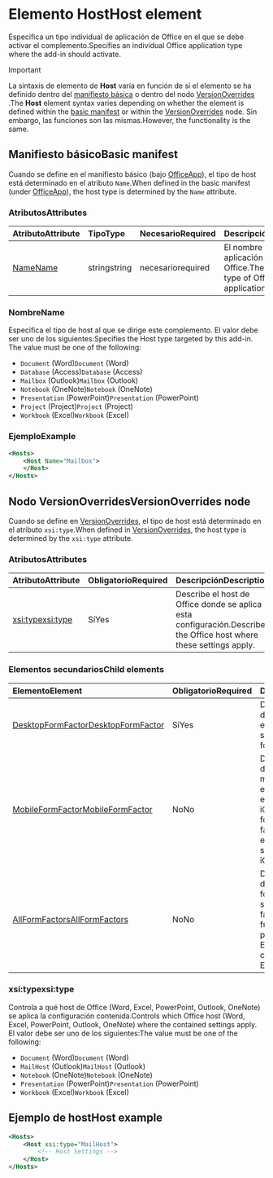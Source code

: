 # <a name="host-element"></a><span data-ttu-id="e97d8-101">Elemento Host</span><span class="sxs-lookup"><span data-stu-id="e97d8-101">Host element</span></span>

<span data-ttu-id="e97d8-102">Especifica un tipo individual de aplicación de Office en el que se debe activar el complemento.</span><span class="sxs-lookup"><span data-stu-id="e97d8-102">Specifies an individual Office application type where the add-in should activate.</span></span>

> [!IMPORTANT] 
> <span data-ttu-id="e97d8-103">La sintaxis de elemento de **Host** varía en función de si el elemento se ha definido dentro del [manifiesto básica](#basic-manifest) o dentro del nodo [VersionOverrides](#versionoverrides-node) .</span><span class="sxs-lookup"><span data-stu-id="e97d8-103">The **Host** element syntax varies depending on whether the element is defined within the [basic manifest](#basic-manifest) or within the [VersionOverrides](#versionoverrides-node) node.</span></span> <span data-ttu-id="e97d8-104">Sin embargo, las funciones son las mismas.</span><span class="sxs-lookup"><span data-stu-id="e97d8-104">However, the functionality is the same.</span></span>  

## <a name="basic-manifest"></a><span data-ttu-id="e97d8-105">Manifiesto básico</span><span class="sxs-lookup"><span data-stu-id="e97d8-105">Basic manifest</span></span>

<span data-ttu-id="e97d8-106">Cuando se define en el manifiesto básico (bajo [OfficeApp](officeapp.md)), el tipo de host está determinado en el atributo `Name`.</span><span class="sxs-lookup"><span data-stu-id="e97d8-106">When defined in the basic manifest (under [OfficeApp](officeapp.md)), the host type is determined by the `Name` attribute.</span></span>   

### <a name="attributes"></a><span data-ttu-id="e97d8-107">Atributos</span><span class="sxs-lookup"><span data-stu-id="e97d8-107">Attributes</span></span>

| <span data-ttu-id="e97d8-108">Atributo</span><span class="sxs-lookup"><span data-stu-id="e97d8-108">Attribute</span></span>     | <span data-ttu-id="e97d8-109">Tipo</span><span class="sxs-lookup"><span data-stu-id="e97d8-109">Type</span></span>   | <span data-ttu-id="e97d8-110">Necesario</span><span class="sxs-lookup"><span data-stu-id="e97d8-110">Required</span></span> | <span data-ttu-id="e97d8-111">Descripción</span><span class="sxs-lookup"><span data-stu-id="e97d8-111">Description</span></span>                                      |
|:--------------|:-------|:---------|:-------------------------------------------------|
| [<span data-ttu-id="e97d8-112">Name</span><span class="sxs-lookup"><span data-stu-id="e97d8-112">Name</span></span>](#name) | <span data-ttu-id="e97d8-113">string</span><span class="sxs-lookup"><span data-stu-id="e97d8-113">string</span></span> | <span data-ttu-id="e97d8-114">necesario</span><span class="sxs-lookup"><span data-stu-id="e97d8-114">required</span></span> | <span data-ttu-id="e97d8-115">El nombre del tipo de aplicación host de Office.</span><span class="sxs-lookup"><span data-stu-id="e97d8-115">The name of the type of Office host application.</span></span> |

### <a name="name"></a><span data-ttu-id="e97d8-116">Nombre</span><span class="sxs-lookup"><span data-stu-id="e97d8-116">Name</span></span>
<span data-ttu-id="e97d8-p102">Especifica el tipo de host al que se dirige este complemento. El valor debe ser uno de los siguientes:</span><span class="sxs-lookup"><span data-stu-id="e97d8-p102">Specifies the Host type targeted by this add-in. The value must be one of the following:</span></span>

- <span data-ttu-id="e97d8-119">`Document` (Word)</span><span class="sxs-lookup"><span data-stu-id="e97d8-119">`Document` (Word)</span></span>
- <span data-ttu-id="e97d8-120">`Database` (Access)</span><span class="sxs-lookup"><span data-stu-id="e97d8-120">`Database` (Access)</span></span>
- <span data-ttu-id="e97d8-121">`Mailbox` (Outlook)</span><span class="sxs-lookup"><span data-stu-id="e97d8-121">`Mailbox` (Outlook)</span></span>
- <span data-ttu-id="e97d8-122">`Notebook` (OneNote)</span><span class="sxs-lookup"><span data-stu-id="e97d8-122">`Notebook` (OneNote)</span></span>
- <span data-ttu-id="e97d8-123">`Presentation` (PowerPoint)</span><span class="sxs-lookup"><span data-stu-id="e97d8-123">`Presentation` (PowerPoint)</span></span>
- <span data-ttu-id="e97d8-124">`Project` (Project)</span><span class="sxs-lookup"><span data-stu-id="e97d8-124">`Project` (Project)</span></span>
- <span data-ttu-id="e97d8-125">`Workbook` (Excel)</span><span class="sxs-lookup"><span data-stu-id="e97d8-125">`Workbook` (Excel)</span></span>

### <a name="example"></a><span data-ttu-id="e97d8-126">Ejemplo</span><span class="sxs-lookup"><span data-stu-id="e97d8-126">Example</span></span>
```xml
<Hosts>
    <Host Name="Mailbox">
    </Host>
</Hosts>
```

## <a name="versionoverrides-node"></a><span data-ttu-id="e97d8-127">Nodo VersionOverrides</span><span class="sxs-lookup"><span data-stu-id="e97d8-127">VersionOverrides node</span></span>
<span data-ttu-id="e97d8-128">Cuando se define en [VersionOverrides](versionoverrides.md), el tipo de host está determinado en el atributo `xsi:type`.</span><span class="sxs-lookup"><span data-stu-id="e97d8-128">When defined in [VersionOverrides](versionoverrides.md), the host type is determined by the `xsi:type` attribute.</span></span> 

### <a name="attributes"></a><span data-ttu-id="e97d8-129">Atributos</span><span class="sxs-lookup"><span data-stu-id="e97d8-129">Attributes</span></span>

|  <span data-ttu-id="e97d8-130">Atributo</span><span class="sxs-lookup"><span data-stu-id="e97d8-130">Attribute</span></span>  |  <span data-ttu-id="e97d8-131">Obligatorio</span><span class="sxs-lookup"><span data-stu-id="e97d8-131">Required</span></span>  |  <span data-ttu-id="e97d8-132">Descripción</span><span class="sxs-lookup"><span data-stu-id="e97d8-132">Description</span></span>  |
|:-----|:-----|:-----|
|  [<span data-ttu-id="e97d8-133">xsi:type</span><span class="sxs-lookup"><span data-stu-id="e97d8-133">xsi:type</span></span>](#xsitype)  |  <span data-ttu-id="e97d8-134">Sí</span><span class="sxs-lookup"><span data-stu-id="e97d8-134">Yes</span></span>  | <span data-ttu-id="e97d8-135">Describe el host de Office donde se aplica esta configuración.</span><span class="sxs-lookup"><span data-stu-id="e97d8-135">Describes the Office host where these settings apply.</span></span>|

### <a name="child-elements"></a><span data-ttu-id="e97d8-136">Elementos secundarios</span><span class="sxs-lookup"><span data-stu-id="e97d8-136">Child elements</span></span>

|  <span data-ttu-id="e97d8-137">Elemento</span><span class="sxs-lookup"><span data-stu-id="e97d8-137">Element</span></span> |  <span data-ttu-id="e97d8-138">Obligatorio</span><span class="sxs-lookup"><span data-stu-id="e97d8-138">Required</span></span>  |  <span data-ttu-id="e97d8-139">Descripción</span><span class="sxs-lookup"><span data-stu-id="e97d8-139">Description</span></span>  |
|:-----|:-----|:-----|
|  [<span data-ttu-id="e97d8-140">DesktopFormFactor</span><span class="sxs-lookup"><span data-stu-id="e97d8-140">DesktopFormFactor</span></span>](desktopformfactor.md)    |  <span data-ttu-id="e97d8-141">Sí</span><span class="sxs-lookup"><span data-stu-id="e97d8-141">Yes</span></span>   |  <span data-ttu-id="e97d8-142">Define la configuración del factor de forma de escritorio.</span><span class="sxs-lookup"><span data-stu-id="e97d8-142">Defines the settings for the desktop form factor.</span></span> |
|  [<span data-ttu-id="e97d8-143">MobileFormFactor</span><span class="sxs-lookup"><span data-stu-id="e97d8-143">MobileFormFactor</span></span>](mobileformfactor.md)    |  <span data-ttu-id="e97d8-144">No</span><span class="sxs-lookup"><span data-stu-id="e97d8-144">No</span></span>   |  <span data-ttu-id="e97d8-p103">Define la configuración del factor de forma móvil. **Nota:** Este elemento solo se admite en Outlook para iOS.</span><span class="sxs-lookup"><span data-stu-id="e97d8-p103">Defines the settings for the mobile form factor. **Note:** this element is only supported in Outlook for iOS.</span></span> |
|  [<span data-ttu-id="e97d8-147">AllFormFactors</span><span class="sxs-lookup"><span data-stu-id="e97d8-147">AllFormFactors</span></span>](allformfactors.md)    |  <span data-ttu-id="e97d8-148">No</span><span class="sxs-lookup"><span data-stu-id="e97d8-148">No</span></span>   |  <span data-ttu-id="e97d8-149">Define la configuración de todos los factores de forma.</span><span class="sxs-lookup"><span data-stu-id="e97d8-149">Defines the settings for all form factors.</span></span> <span data-ttu-id="e97d8-150">Solo lo usan las funciones personalizadas en Excel.</span><span class="sxs-lookup"><span data-stu-id="e97d8-150">Only used by custom functions in Excel.</span></span> |

### <a name="xsitype"></a><span data-ttu-id="e97d8-151">xsi:type</span><span class="sxs-lookup"><span data-stu-id="e97d8-151">xsi:type</span></span>

<span data-ttu-id="e97d8-152">Controla a qué host de Office (Word, Excel, PowerPoint, Outlook, OneNote) se aplica la configuración contenida.</span><span class="sxs-lookup"><span data-stu-id="e97d8-152">Controls which Office host (Word, Excel, PowerPoint, Outlook, OneNote) where the contained settings apply.</span></span> <span data-ttu-id="e97d8-153">El valor debe ser uno de los siguientes:</span><span class="sxs-lookup"><span data-stu-id="e97d8-153">The value must be one of the following:</span></span>

- <span data-ttu-id="e97d8-154">`Document` (Word)</span><span class="sxs-lookup"><span data-stu-id="e97d8-154">`Document` (Word)</span></span>
- <span data-ttu-id="e97d8-155">`MailHost` (Outlook)</span><span class="sxs-lookup"><span data-stu-id="e97d8-155">`MailHost` (Outlook)</span></span>    
- <span data-ttu-id="e97d8-156">`Notebook` (OneNote)</span><span class="sxs-lookup"><span data-stu-id="e97d8-156">`Notebook` (OneNote)</span></span>
- <span data-ttu-id="e97d8-157">`Presentation` (PowerPoint)</span><span class="sxs-lookup"><span data-stu-id="e97d8-157">`Presentation` (PowerPoint)</span></span>
- <span data-ttu-id="e97d8-158">`Workbook` (Excel)</span><span class="sxs-lookup"><span data-stu-id="e97d8-158">`Workbook` (Excel)</span></span>

## <a name="host-example"></a><span data-ttu-id="e97d8-159">Ejemplo de host</span><span class="sxs-lookup"><span data-stu-id="e97d8-159">Host example</span></span> 
```xml
<Hosts>
    <Host xsi:type="MailHost">
        <!-- Host Settings -->
    </Host>
</Hosts>
```
